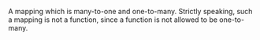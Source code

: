 A mapping which is many-to-one and one-to-many. Strictly speaking, such
a mapping is not a function, since a function is not allowed to be
one-to-many.
